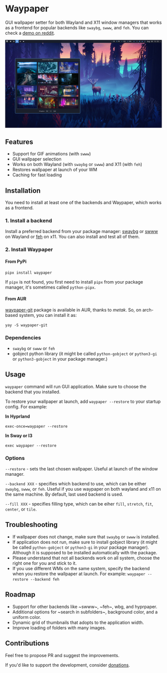 # Waypaper

GUI wallpaper setter for both Wayland and X11 window managers that works as a frontend for popular backends like `swaybg`, `swww`, and `feh`. You can check a [demo on reddit](https://www.reddit.com/r/unixporn/comments/15lbhuc/hyprland_waypaper_gui_wallpaper_setter_for_wayland/).

![screenshot](screenshot.jpg)

## Features

- Support for GIF animations (with `swww`)
- GUI wallpaper selection
- Works on both Wayland (with `swaybg` or `swww`) and X11 (with `feh`)
- Restores wallpaper at launch of your WM
- Caching for fast loading
  
## Installation

You need to install at least one of the backends and Waypaper, which works as a frontend.

### 1. Install a backend

Install a preferred backend from your package manager: [swaybg](https://github.com/swaywm/swaybg) or [swww](https://github.com/Horus645/swww) on Wayland or [feh](https://github.com/derf/feh) on x11. You can also install and test all of them.

### 2. Install Waypaper

#### From PyPi

`pipx install waypaper`

If `pipx` is not found, you first need to install `pipx` from your package manager, it's sometimes called `python-pipx`.

#### From AUR

[waypaper-git](https://aur.archlinux.org/packages/waypaper-git) package is available in AUR, thanks to *metak*. So, on arch-based system, you can install it as:

`yay -S waypaper-git`

### Dependencies

- `swaybg` or `swww` or `feh`
- gobject python library (it might be called `python-gobject` or `python3-gi` or `python3-gobject` in your package manager.)

## Usage

`waypaper` command will run GUI application. Make sure to choose the backend that you installed.

To restore your wallpaper at launch, add `waypaper --restore` to your startup config. For example:

**In Hyprland**

`exec-once=waypaper --restore`

**In Sway or I3**

`exec waypaper --restore`
 
### Options

`--restore` - sets the last chosen wallpaper. Useful at launch of the window manager.

`--backend XXX` - specifies which backend to use, which can be either `swaybg`, `swww`, or `feh`. Useful if you use waypaper on both wayland and x11 on the same machine. By default, last used backend is used.

`--fill XXX` - specifies filling type, which can be eiher `fill`, `stretch`, `fit`, `center`, or `tile`.

## Troubleshooting

- If wallpaper does not change, make sure that `swaybg` or `swww` is installed.
- If application does not run, make sure to install gobject library (it might be called `python-gobject` or `python3-gi` in your package manager). Although it is supposed to be installed automatically with the package.
- Please understand that not all backends work on all system, choose the right one for you and stick to it.
- If you use different WMs on the same system, specify the backend when you restore the wallpaper at launch. For example: `waypaper --restore --backend feh`

## Roadmap

- Support for other backends like ~swww~, ~feh~, wbg, and hyprpaper.
- Additional options for ~search in subfolders~, background color, and a uniform color.
- Dynamic grid of thumbnails that adopts to the application width.
- Improve loading of folders with many images.

## Contributions

Feel free to propose PR and suggest the improvements.

If you'd like to support the development, consider [donations](https://www.buymeacoffee.com/angryprofessor).
